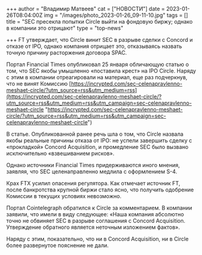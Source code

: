 +++
author = "Владимир Матвеев"
cat = ["НОВОСТИ"]
date = 2023-01-26T08:04:00Z
img = "/images/photo_2023-01-26_09-11-10.jpg"
tags = []
title = "SEC пресекла попытки Circle выйти на фондовую биржу; однако в компании это отрицают"
type = "top-news"

+++
FT утверждает, что Circle винит SEC в разрыве сделки с Concord и отказе от IPO, однако компания отрицает это, отказываясь назвать точную причину расторжения договора SPAC.

Портал Financial Times опубликовал 25 января обличающую статью о том, что SEC якобы умышленно «поставила крест» на IPO Circle. Наряду с этим в компании отреагировали на материал, еще раз подчеркнув, что не винят Комиссию [https://incrypted.com/sec-celenapravlenno-meshaet-circle/?utm_source=rss&utm_medium=rss](https://incrypted.com/sec-celenapravlenno-meshaet-circle/?utm_source=rss&utm_medium=rss&utm_campaign=sec-celenapravlenno-meshaet-circle "https://incrypted.com/sec-celenapravlenno-meshaet-circle/?utm_source=rss&utm_medium=rss&utm_campaign=sec-celenapravlenno-meshaet-circle")

В статье. Опубликованной ранее речь шла о том, что Circle назвала якобы реальные причины отказа от IPO: не успели завершить сделку с «прокладкой» Concord Acquisition, и промедление SEC было вызвано исключительно «взвешиванием рисков».

Однако источники Financial Times придерживаются иного мнения, заявляя, что SEC целенаправленно медлила с оформлением S-4.

Крах FTX усилил опасения регулятора. Как отмечает источник FT, после банкротства крупной биржи стало ясно, что получить одобрение Комиссии в текущих условиях невозможно.

Портал Cointelegraph обратился к Circle за комментарием. В компании заявили, что имели в виду следующее: «Наша компания абсолютно точно не обвиняет SEC в разрыве соглашения с Concord Acquisition. Утверждение обратного является неточным изложением фактов». 

Наряду с этим, показательно, что ни в Concord Acquisition, ни в Circle более развернутое пояснение не дали.